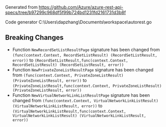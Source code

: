 
Generated from https://github.com/Azure/azure-rest-api-specs/tree/b97299c968df5f99b724bd1231fd2161731d3b8f

Code generator C:\Users\dapzhang\Documents\workspace\autorest.go

## Breaking Changes

- Function `NewRecordSetListResultPage` signature has been changed from `(func(context.Context, RecordSetListResult) (RecordSetListResult, error))` to `(RecordSetListResult,func(context.Context, RecordSetListResult) (RecordSetListResult, error))`
- Function `NewPrivateZoneListResultPage` signature has been changed from `(func(context.Context, PrivateZoneListResult) (PrivateZoneListResult, error))` to `(PrivateZoneListResult,func(context.Context, PrivateZoneListResult) (PrivateZoneListResult, error))`
- Function `NewVirtualNetworkLinkListResultPage` signature has been changed from `(func(context.Context, VirtualNetworkLinkListResult) (VirtualNetworkLinkListResult, error))` to `(VirtualNetworkLinkListResult,func(context.Context, VirtualNetworkLinkListResult) (VirtualNetworkLinkListResult, error))`


